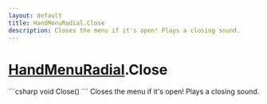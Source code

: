 ```yaml
---
layout: default
title: HandMenuRadial.Close
description: Closes the menu if it's open! Plays a closing sound.
---
```

# [HandMenuRadial]({{site.url}}/Pages/Reference/HandMenuRadial.html).Close

<div class='signature' markdown='1'>
```csharp
void Close()
```
Closes the menu if it's open! Plays a closing sound.
</div>





